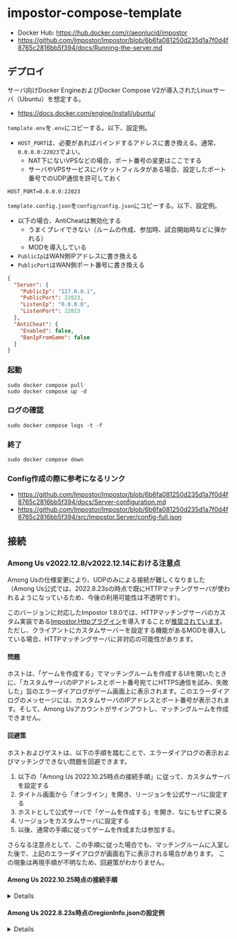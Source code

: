 # impostor-compose-template

- Docker Hub: <https://hub.docker.com/r/aeonlucid/impostor>
- <https://github.com/Impostor/Impostor/blob/6b6fa081250d235d1a7f0d4f8765c2816bb5f394/docs/Running-the-server.md>

## デプロイ

サーバ向けDocker EngineおよびDocker Compose V2が導入されたLinuxサーバ（Ubuntu）を想定する。

- <https://docs.docker.com/engine/install/ubuntu/>

`template.env`を`.env`にコピーする。以下、設定例。

- `HOST_PORT`は、必要があればバインドするアドレスに書き換える。通常、`0.0.0.0:22023`でよい。
    - NAT下にないVPSなどの場合、ポート番号の変更はここでする
    - サーバやVPSサービスにパケットフィルタがある場合、設定したポート番号でのUDP通信を許可しておく

```env
HOST_PORT=0.0.0.0:22023
```

`template.config.json`を`config/config.json`にコピーする。以下、設定例。

- 以下の場合、AntiCheatは無効化する
    - うまくプレイできない（ルームの作成、参加時、試合開始時などに弾かれる）
    - MODを導入している
- `PublicIp`はWAN側IPアドレスに書き換える
- `PublicPort`はWAN側ポート番号に書き換える

```json
{
  "Server": {
    "PublicIp": "127.0.0.1",
    "PublicPort": 22023,
    "ListenIp": "0.0.0.0",
    "ListenPort": 22023
  },
  "AntiCheat": {
    "Enabled": false,
    "BanIpFromGame": false
  }
}
```

### 起動

```shell
sudo docker compose pull
sudo docker compose up -d
```

### ログの確認

```shell
sudo docker compose logs -t -f
```

### 終了

```shell
sudo docker compose down
```

### Config作成の際に参考になるリンク

- <https://github.com/Impostor/Impostor/blob/6b6fa081250d235d1a7f0d4f8765c2816bb5f394/docs/Server-configuration.md>
- <https://github.com/Impostor/Impostor/blob/6b6fa081250d235d1a7f0d4f8765c2816bb5f394/src/Impostor.Server/config-full.json>


## 接続

### Among Us v2022.12.8/v2022.12.14における注意点

Among Usの仕様変更により、UDPのみによる接続が難しくなりました（Among Us公式では、2022.8.23sの時点で既にHTTPマッチングサーバが使われるようになっているため、今後の利用可能性は不透明です）。

このバージョンに対応したImpostor 1.8.0では、HTTPマッチングサーバのカスタム実装である[Impostor.Httpプラグイン](https://github.com/Impostor/Impostor.Http)を導入することが[推奨されています](https://github.com/Impostor/Impostor/releases/tag/v1.8.0)。ただし、クライアントにカスタムサーバーを設定する機能があるMODを導入している場合、HTTPマッチングサーバに非対応の可能性があります。

#### 問題

ホストは、「ゲームを作成する」でマッチングルームを作成するUIを開いたときに、「カスタムサーバのIPアドレスとポート番号宛てにHTTPS通信を試み、失敗した」旨のエラーダイアログがゲーム画面上に表示されます。このエラーダイアログのメッセージには、カスタムサーバのIPアドレスとポート番号が表示されます。そして、Among Usアカウントがサインアウトし、マッチングルームを作成できません。

#### 回避策

ホストおよびゲストは、以下の手順を踏むことで、エラーダイアログの表示およびマッチングできない問題を回避できます。

1. 以下の「Among Us 2022.10.25時点の接続手順」に従って、カスタムサーバを設定する
2. タイトル画面から「オンライン」を開き、リージョンを公式サーバに設定する
3. ホストとして公式サーバで「ゲームを作成する」を開き、なにもせずに戻る
4. リージョンをカスタムサーバに設定する
5. 以後、通常の手順に従ってゲームを作成または参加する。

さらなる注意点として、この手順に従った場合でも、マッチングルームに入室した後で、上記のエラーダイアログが画面右下に表示される場合があります。
この現象は再現手順が不明なため、回避策がわかりません。

#### Among Us 2022.10.25時点の接続手順

<details>

### カスタムサーバー設定機能のあるMOD

MODの機能を使って設定する。

### バニラ

`C:\Users\%USERNAME%\AppData\LocalLow\Innersloth\Among Us\regionInfo.json`を編集する。

`Regions`に以下を追加する。

ホスト名`myserver.example.com`の場合、

```json
{
  "$type": "DnsRegionInfo, Assembly-CSharp",
  "Fqdn": "myserver.example.com",
  "DefaultIp": "myserver.example.com",
  "Port": 22023,
  "UseDtls": false,
  "Name": "custom",
  "TranslateName": 1003
}
```

IPアドレス`127.0.0.1`の場合、

```json
{
  "$type": "DnsRegionInfo, Assembly-CSharp",
  "Fqdn": "127.0.0.1",
  "DefaultIp": "127.0.0.1",
  "Port": 22023,
  "UseDtls": false,
  "Name": "custom",
  "TranslateName": 1003
}
```

JSONを吐き出してくれるツールがあったが、公式サーバーの情報が古そうだったので個人的に非推奨（ <https://impostor.github.io/Impostor/> ）。

</details>


#### Among Us 2022.8.23s時点のregionInfo.jsonの設定例

<details>

```json
{
  "CurrentRegionIdx": 3,
  "Regions": [
    {
      "$type": "StaticHttpRegionInfo, Assembly-CSharp",
      "Name": "North America",
      "PingServer": "matchmaker.among.us",
      "Servers": [
        {
          "Name": "Http-1",
          "Ip": "https://matchmaker.among.us",
          "Port": 443,
          "UseDtls": true,
          "Players": 0,
          "ConnectionFailures": 0
        }
      ],
      "TranslateName": 289
    },
    {
      "$type": "StaticHttpRegionInfo, Assembly-CSharp",
      "Name": "Europe",
      "PingServer": "matchmaker-eu.among.us",
      "Servers": [
        {
          "Name": "Http-1",
          "Ip": "https://matchmaker-eu.among.us",
          "Port": 443,
          "UseDtls": true,
          "Players": 0,
          "ConnectionFailures": 0
        }
      ],
      "TranslateName": 290
    },
    {
      "$type": "StaticHttpRegionInfo, Assembly-CSharp",
      "Name": "Asia",
      "PingServer": "matchmaker-as.among.us",
      "Servers": [
        {
          "Name": "Http-1",
          "Ip": "https://matchmaker-as.among.us",
          "Port": 443,
          "UseDtls": true,
          "Players": 0,
          "ConnectionFailures": 0
        }
      ],
      "TranslateName": 291
    },
    {
      "$type": "DnsRegionInfo, Assembly-CSharp",
      "Fqdn": "127.0.0.1",
      "DefaultIp": "127.0.0.1",
      "Port": 22023,
      "UseDtls": false,
      "Name": "custom",
      "TranslateName": 1003
    }
  ]
}
```

</details>


